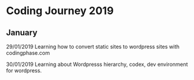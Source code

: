 # Coding Journey 2019

## January

29/01/2019
Learning how to convert static sites to wordpress sites with codingphase.com

30/01/2019
Learning about Wordpresss hierarchy, codex, dev environment for wordpress.


